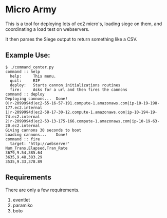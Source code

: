 # Micro Army

This is a tool for deploying lots of ec2 micro's, loading siege on them, and
coordinating a load test on webservers. 

It then parses the Siege output to return something like a CSV.

## Example Use:

    $ ./command_center.py 
    command :: help
      help:     This menu.
      quit:     RIP
      deploy:   Starts cannon initializations routines
      fire:     Asks for a url and then fires the cannons
    command :: deploy
    Deploying cannons...  Done!
    0|r-2099994d|ec2-55-16-57-191.compute-1.amazonaws.com|ip-10-19-198-177.ec2.internal
    1|r-2099994d|ec2-58-17-30-12.compute-1.amazonaws.com|ip-10-194-19-74.ec2.internal
    2|r-2099994d|ec2-53-13-175-166.compute-1.amazonaws.com|ip-10-19-63-20.ec2.internal
    Giving cannons 30 seconds to boot
    Loading cannons...    Done!
    command :: fire
      target: 'http://webserver' 
    Num_Trans,Elapsed,Tran_Rate
    3679,9.54,385.64
    3635,9.48,383.29
    3535,9.33,378.89

## Requirements

There are only a few requirements.

1. eventlet
2. paramiko
3. boto

